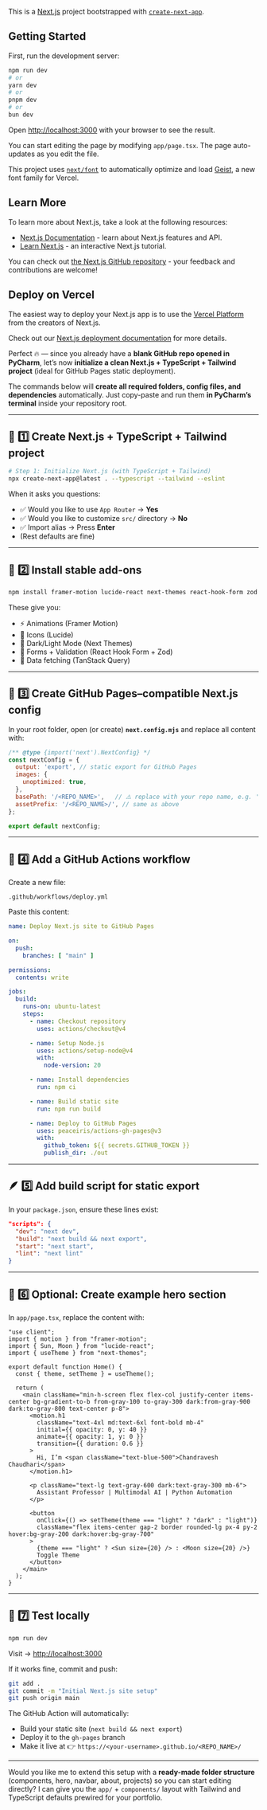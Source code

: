 This is a [Next.js](https://nextjs.org) project bootstrapped with [`create-next-app`](https://nextjs.org/docs/app/api-reference/cli/create-next-app).

## Getting Started

First, run the development server:

```bash
npm run dev
# or
yarn dev
# or
pnpm dev
# or
bun dev
```

Open [http://localhost:3000](http://localhost:3000) with your browser to see the result.

You can start editing the page by modifying `app/page.tsx`. The page auto-updates as you edit the file.

This project uses [`next/font`](https://nextjs.org/docs/app/building-your-application/optimizing/fonts) to automatically optimize and load [Geist](https://vercel.com/font), a new font family for Vercel.

## Learn More

To learn more about Next.js, take a look at the following resources:

- [Next.js Documentation](https://nextjs.org/docs) - learn about Next.js features and API.
- [Learn Next.js](https://nextjs.org/learn) - an interactive Next.js tutorial.

You can check out [the Next.js GitHub repository](https://github.com/vercel/next.js) - your feedback and contributions are welcome!

## Deploy on Vercel

The easiest way to deploy your Next.js app is to use the [Vercel Platform](https://vercel.com/new?utm_medium=default-template&filter=next.js&utm_source=create-next-app&utm_campaign=create-next-app-readme) from the creators of Next.js.

Check out our [Next.js deployment documentation](https://nextjs.org/docs/app/building-your-application/deploying) for more details.



Perfect 🔥 — since you already have a **blank GitHub repo opened in PyCharm**, let’s now **initialize a clean Next.js + TypeScript + Tailwind project** (ideal for GitHub Pages static deployment).

The commands below will **create all required folders, config files, and dependencies** automatically.
Just copy-paste and run them **in PyCharm’s terminal** inside your repository root.

---

## 🧰 1️⃣ Create Next.js + TypeScript + Tailwind project

```bash
# Step 1: Initialize Next.js (with TypeScript + Tailwind)
npx create-next-app@latest . --typescript --tailwind --eslint
```

When it asks you questions:

* ✅ Would you like to use `App Router` → **Yes**
* ✅ Would you like to customize `src/` directory → **No**
* ✅ Import alias → Press **Enter**
* (Rest defaults are fine)

---

## 🧩 2️⃣ Install stable add-ons

```bash
npm install framer-motion lucide-react next-themes react-hook-form zod @tanstack/react-query
```

These give you:

* ⚡ Animations (Framer Motion)
* 🎨 Icons (Lucide)
* 🌙 Dark/Light Mode (Next Themes)
* 🧾 Forms + Validation (React Hook Form + Zod)
* 🔁 Data fetching (TanStack Query)

---

## 🧱 3️⃣ Create GitHub Pages–compatible Next.js config

In your root folder, open (or create) **`next.config.mjs`** and replace all content with:

```js
/** @type {import('next').NextConfig} */
const nextConfig = {
  output: 'export', // static export for GitHub Pages
  images: {
    unoptimized: true,
  },
  basePath: '/<REPO_NAME>',   // ⚠️ replace with your repo name, e.g. '/my-portfolio'
  assetPrefix: '/<REPO_NAME>/', // same as above
};

export default nextConfig;
```

---

## 🧰 4️⃣ Add a GitHub Actions workflow

Create a new file:

```
.github/workflows/deploy.yml
```

Paste this content:

```yaml
name: Deploy Next.js site to GitHub Pages

on:
  push:
    branches: [ "main" ]

permissions:
  contents: write

jobs:
  build:
    runs-on: ubuntu-latest
    steps:
      - name: Checkout repository
        uses: actions/checkout@v4

      - name: Setup Node.js
        uses: actions/setup-node@v4
        with:
          node-version: 20

      - name: Install dependencies
        run: npm ci

      - name: Build static site
        run: npm run build

      - name: Deploy to GitHub Pages
        uses: peaceiris/actions-gh-pages@v3
        with:
          github_token: ${{ secrets.GITHUB_TOKEN }}
          publish_dir: ./out
```

---

## 🪶 5️⃣ Add build script for static export

In your `package.json`, ensure these lines exist:

```json
"scripts": {
  "dev": "next dev",
  "build": "next build && next export",
  "start": "next start",
  "lint": "next lint"
}
```

---

## 🎨 6️⃣ Optional: Create example hero section

In `app/page.tsx`, replace the content with:

```tsx
"use client";
import { motion } from "framer-motion";
import { Sun, Moon } from "lucide-react";
import { useTheme } from "next-themes";

export default function Home() {
  const { theme, setTheme } = useTheme();

  return (
    <main className="min-h-screen flex flex-col justify-center items-center bg-gradient-to-b from-gray-100 to-gray-300 dark:from-gray-900 dark:to-gray-800 text-center p-8">
      <motion.h1
        className="text-4xl md:text-6xl font-bold mb-4"
        initial={{ opacity: 0, y: 40 }}
        animate={{ opacity: 1, y: 0 }}
        transition={{ duration: 0.6 }}
      >
        Hi, I’m <span className="text-blue-500">Chandravesh Chaudhari</span>
      </motion.h1>

      <p className="text-lg text-gray-600 dark:text-gray-300 mb-6">
        Assistant Professor | Multimodal AI | Python Automation
      </p>

      <button
        onClick={() => setTheme(theme === "light" ? "dark" : "light")}
        className="flex items-center gap-2 border rounded-lg px-4 py-2 hover:bg-gray-200 dark:hover:bg-gray-700"
      >
        {theme === "light" ? <Sun size={20} /> : <Moon size={20} />}
        Toggle Theme
      </button>
    </main>
  );
}
```

---

## 🚀 7️⃣ Test locally

```bash
npm run dev
```

Visit → [http://localhost:3000](http://localhost:3000)

If it works fine, commit and push:

```bash
git add .
git commit -m "Initial Next.js site setup"
git push origin main
```

The GitHub Action will automatically:

* Build your static site (`next build && next export`)
* Deploy it to the `gh-pages` branch
* Make it live at
  👉 `https://<your-username>.github.io/<REPO_NAME>/`

---

Would you like me to extend this setup with a **ready-made folder structure** (components, hero, navbar, about, projects) so you can start editing directly?
I can give you the `app/` + `components/` layout with Tailwind and TypeScript defaults prewired for your portfolio.





